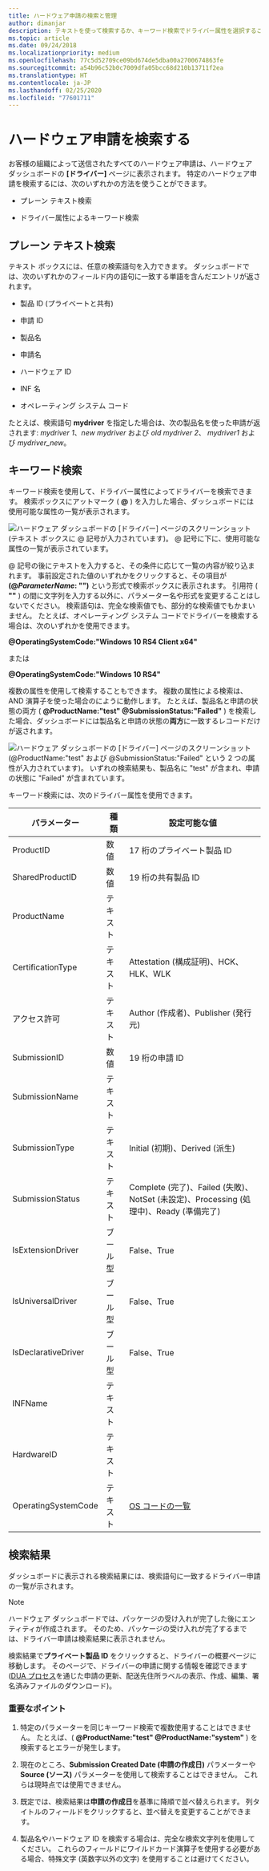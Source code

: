 ```yaml
---
title: ハードウェア申請の検索と管理
author: dimanjar
description: テキストを使って検索するか、キーワード検索でドライバー属性を選択することで、特定の Windows ハードウェア申請を検索する方法について説明します。
ms.topic: article
ms.date: 09/24/2018
ms.localizationpriority: medium
ms.openlocfilehash: 77c5d52709ce09bd674de5dba00a2700674863fe
ms.sourcegitcommit: a54b96c52b0c7009dfa05bcc68d210b13711f2ea
ms.translationtype: HT
ms.contentlocale: ja-JP
ms.lasthandoff: 02/25/2020
ms.locfileid: "77601711"
---
```

# <a name="find-a-hardware-submission"></a>ハードウェア申請を検索する

お客様の組織によって送信されたすべてのハードウェア申請は、ハードウェア ダッシュボードの **[ドライバー]** ページに表示されます。 特定のハードウェア申請を検索するには、次のいずれかの方法を使うことができます。

- プレーン テキスト検索

- ドライバー属性によるキーワード検索

## <a name="plain-text-search"></a>プレーン テキスト検索

テキスト ボックスには、任意の検索語句を入力できます。 ダッシュボードでは、次のいずれかのフィールド内の語句に一致する単語を含んだエントリが返されます。

- 製品 ID (プライベートと共有)

- 申請 ID

- 製品名

- 申請名

- ハードウェア ID

- INF 名

- オペレーティング システム コード

たとえば、検索語句 **mydriver** を指定した場合は、次の製品名を使った申請が返されます: *mydriver 1*、*new mydriver* および *old mydriver 2*、 *mydriver1* および *mydriver_new*。

## <a name="keyword-search"></a>キーワード検索

キーワード検索を使用して、ドライバー属性によってドライバーを検索できます。 検索ボックスにアットマーク ( **\@** ) を入力した場合、ダッシュボードには使用可能な属性の一覧が表示されます。 

![ハードウェア ダッシュボードの [ドライバー] ページのスクリーンショット (テキスト ボックスに @ 記号が入力されています)。 @ 記号に下に、使用可能な属性の一覧が表示されています。](images/ampersand-search.png)

@ 記号の後にテキストを入力すると、その条件に応じて一覧の内容が絞り込まれます。 事前設定された値のいずれかをクリックすると、その項目が **(@*ParameterName*: "")** という形式で検索ボックスに表示されます。 引用符 ( **""** ) の間に文字列を入力する以外に、パラメーター名や形式を変更することはしないでください。 検索語句は、完全な検索値でも、部分的な検索値でもかまいません。 たとえば、オペレーティング システム コードでドライバーを検索する場合は、次のいずれかを使用できます。

**@OperatingSystemCode:"Windows 10 RS4 Client x64"** 

または

**@OperatingSystemCode:"Windows 10 RS4"**

複数の属性を使用して検索することもできます。 複数の属性による検索は、AND 演算子を使った場合のにように動作します。 たとえば、製品名と申請の状態の両方 ( **@ProductName:"test" @SubmissionStatus:"Failed"** ) を検索した場合、ダッシュボードには製品名と申請の状態の**両方**に一致するレコードだけが返されます。

![ハードウェア ダッシュボードの [ドライバー] ページのスクリーンショット (@ProductName:"test" および @SubmissionStatus:"Failed" という 2 つの属性が入力されています)。 いずれの検索結果も、製品名に "test" が含まれ、申請の状態に "Failed" が含まれています。](images/two-attribute-search.png)

キーワード検索には、次のドライバー属性を使用できます。

|パラメーター|種類|設定可能な値|
|----|----|----|
|ProductID |数値|17 桁のプライベート製品 ID|
|SharedProductID |数値|19 桁の共有製品 ID|
|ProductName |テキスト|
|CertificationType |テキスト|Attestation (構成証明)、HCK、HLK、WLK|
|アクセス許可 |テキスト|Author (作成者)、Publisher (発行元)|
|SubmissionID |数値|19 桁の申請 ID|
|SubmissionName |テキスト|
|SubmissionType |テキスト|Initial (初期)、Derived (派生)|
|SubmissionStatus |テキスト|Complete (完了)、Failed (失敗)、NotSet (未設定)、Processing (処理中)、Ready (準備完了)|
|IsExtensionDriver |ブール型|False、True|
|IsUniversalDriver |ブール型|False、True|
|IsDeclarativeDriver |ブール型|False、True|
|INFName |テキスト|
|HardwareID |テキスト|
|OperatingSystemCode |テキスト|[OS コードの一覧](https://docs.microsoft.com/windows-hardware/drivers/dashboard/get-product-data#list-of-operating-system-codes)|

## <a name="search-results"></a>検索結果

ダッシュボードに表示される検索結果には、検索語句に一致するドライバー申請の一覧が示されます。

> [!NOTE]
> ハードウェア ダッシュボードでは、パッケージの受け入れが完了した後にエンティティが作成されます。 そのため、パッケージの受け入れが完了するまでは、ドライバー申請は検索結果に表示されません。

検索結果で**プライベート製品 ID** をクリックすると、ドライバーの概要ページに移動します。 そのページで、ドライバーの申請に関する情報を確認できます ([DUA プロセス](https://docs.microsoft.com/windows-hardware/test/hlk/user/create-a-driver-only-update-package)を通じた申請の更新、配送先住所ラベルの表示、作成、編集、署名済みファイルのダウンロード)。

### <a name="important-points"></a>重要なポイント

1. 特定のパラメーターを同じキーワード検索で複数使用することはできません。 たとえば、( **@ProductName:"test" @ProductName:"system"** ) を検索するとエラーが発生します。

2. 現在のところ、**Submission Created Date (申請の作成日)** パラメーターや **Source (ソース)** パラメーターを使用して検索することはできません。 これらは現時点では使用できません。

3. 既定では、検索結果は**申請の作成日**を基準に降順で並べ替えられます。 列タイトルのフィールドをクリックすると、並べ替えを変更することができます。

4. 製品名やハードウェア ID を検索する場合は、完全な検索文字列を使用してください。 これらのフィールドにワイルドカード演算子を使用する必要がある場合、特殊文字 (英数字以外の文字) を使用することは避けてください。
